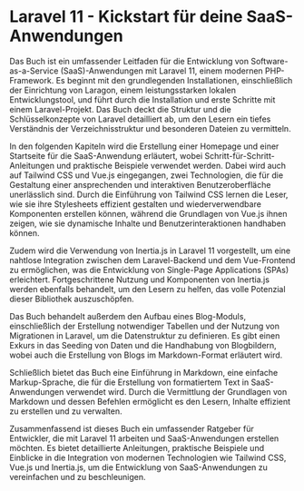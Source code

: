# Laravel 11 - Kickstart für deine SaaS-Anwendungen

Das Buch ist ein umfassender Leitfaden für die Entwicklung von Software-as-a-Service (SaaS)-Anwendungen mit Laravel 11, einem modernen PHP-Framework. Es beginnt mit den grundlegenden Installationen, einschließlich der Einrichtung von Laragon, einem leistungsstarken lokalen Entwicklungstool, und führt durch die Installation und erste Schritte mit einem Laravel-Projekt. Das Buch deckt die Struktur und die Schlüsselkonzepte von Laravel detailliert ab, um den Lesern ein tiefes Verständnis der Verzeichnisstruktur und besonderen Dateien zu vermitteln.

In den folgenden Kapiteln wird die Erstellung einer Homepage und einer Startseite für die SaaS-Anwendung erläutert, wobei Schritt-für-Schritt-Anleitungen und praktische Beispiele verwendet werden. Dabei wird auch auf Tailwind CSS und Vue.js eingegangen, zwei Technologien, die für die Gestaltung einer ansprechenden und interaktiven Benutzeroberfläche unerlässlich sind. Durch die Einführung von Tailwind CSS lernen die Leser, wie sie ihre Stylesheets effizient gestalten und wiederverwendbare Komponenten erstellen können, während die Grundlagen von Vue.js ihnen zeigen, wie sie dynamische Inhalte und Benutzerinteraktionen handhaben können.

Zudem wird die Verwendung von Inertia.js in Laravel 11 vorgestellt, um eine nahtlose Integration zwischen dem Laravel-Backend und dem Vue-Frontend zu ermöglichen, was die Entwicklung von Single-Page Applications (SPAs) erleichtert. Fortgeschrittene Nutzung und Komponenten von Inertia.js werden ebenfalls behandelt, um den Lesern zu helfen, das volle Potenzial dieser Bibliothek auszuschöpfen.

Das Buch behandelt außerdem den Aufbau eines Blog-Moduls, einschließlich der Erstellung notwendiger Tabellen und der Nutzung von Migrationen in Laravel, um die Datenstruktur zu definieren. Es gibt einen Exkurs in das Seeding von Daten und die Handhabung von Blogbildern, wobei auch die Erstellung von Blogs im Markdown-Format erläutert wird.

Schließlich bietet das Buch eine Einführung in Markdown, eine einfache Markup-Sprache, die für die Erstellung von formatiertem Text in SaaS-Anwendungen verwendet wird. Durch die Vermittlung der Grundlagen von Markdown und dessen Befehlen ermöglicht es den Lesern, Inhalte effizient zu erstellen und zu verwalten.

Zusammenfassend ist dieses Buch ein umfassender Ratgeber für Entwickler, die mit Laravel 11 arbeiten und SaaS-Anwendungen erstellen möchten. Es bietet detaillierte Anleitungen, praktische Beispiele und Einblicke in die Integration von modernen Technologien wie Tailwind CSS, Vue.js und Inertia.js, um die Entwicklung von SaaS-Anwendungen zu vereinfachen und zu beschleunigen.
